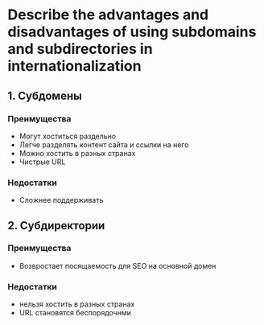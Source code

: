 # Describe the advantages and disadvantages of using subdomains and subdirectories in internationalization

## 1. Субдомены

### Преимущества

  * Могут хоститься раздельно
  * Легче разделять контент сайта и ссылки на него
  * Можно хостить в разных странах
  * Чистрые URL

### Недостатки
  * Сложнее поддерживать

## 2. Субдиректории

### Преимущества
  * Возвростает посящаемость для SEO на основной домен

### Недостатки

  * нельзя хостить в разных странах
  * URL становятся беспорядочнми
